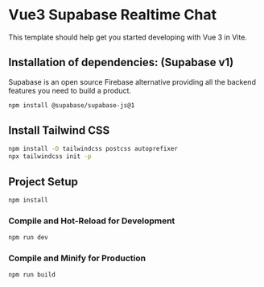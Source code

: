 # Vue3 Supabase Realtime Chat

This template should help get you started developing with Vue 3 in Vite.

## Installation of dependencies: (Supabase v1)

Supabase is an open source Firebase alternative providing all the backend features you need to build a product.

```sh
npm install @supabase/supabase-js@1
```

## Install Tailwind CSS

```sh
npm install -D tailwindcss postcss autoprefixer
npx tailwindcss init -p
```

## Project Setup

```sh
npm install
```

### Compile and Hot-Reload for Development

```sh
npm run dev
```

### Compile and Minify for Production

```sh
npm run build
```
